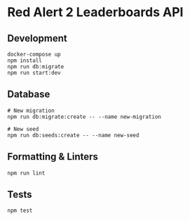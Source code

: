 # Red Alert 2 Leaderboards API

## Development

```shell
docker-compose up
npm install
npm run db:migrate
npm run start:dev
```


## Database
```shell
# New migration
npm run db:migrate:create -- --name new-migration

# New seed
npm run db:seeds:create -- --name new-seed
```


## Formatting & Linters

```shell
npm run lint
```

## Tests

```shell
npm test
```